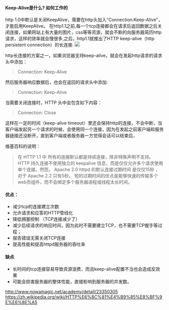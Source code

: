 #### Keep-Alive是什么? 如何工作的
http 1.0中默认是关闭KeepAlive，需要在http头加入"Connection:Keep-Alive"，才能启用KeepAlive。
在http1.1之前,每一个tcp连接都会在请求后返回数据之后关闭连接，如果网站上有大量的图片，css等等资源，就会不断的向服务器简历http请求，这样的效率就会慢很多,之后，http1.1就推出了HTTP keep-alive（http persistent connection）的长连接.
![](http://www.nowamagic.net/librarys/images/201312/2013_12_20_02.png)

http长连接的方案之一，如果浏览器支持keep-alive，就会在发起http请求的请求头中添加：
> Connection: Keep-Alive

然后服务器响应数据后，也会在返回的请求头中添加:
> Connection: Keep-Alive

当需要关闭连接时，HTTP 头中会包含如下内容：

> Connection: Close

这样在一定的时间（keep-alive timeout）里还会保持http的连接，不会中断，当客户端发起另一个请求的时候，会使用同一个连接，因为在发起之前客户端和服务器链接还没断开，直到客户端或者服务器一方觉得会话可以结束后，

维基百科的说明：

> 在 HTTP 1.1 中 所有的连接默认都是持续连接，除非特殊声明不支持。 HTTP 持久连接不使用独立的 keepalive 信息，而是仅仅允许多个请求使用单个连接。然而， Apache 2.0 httpd 的默认连接过期时间 是仅仅15秒 ，对于 Apache 2.2 只有5秒。 短的过期时间的优点是能够快速的传输多个web页组件，而不会绑定多个服务器进程或线程太长时间。

#### 优点：
- 减少tcp的连接建立次数
- 允许请求和应答的HTTP管线化
- 降低拥塞控制 （TCP连接减少了）
- 减少后续请求的响应时间，因为此时不需要建立TCP，也不需要TCP握手等过程；
- 报告错误无需关闭TCP连接
- 提高性能和提高httpd服务器的吞吐率

#### 缺点

- 长时间的tcp连接容易导致资源浪费，而且keep-alive配置不当也会造成反效果
- 可能会损害服务器的整体性能，直接影响到服务器的并发数。



http://www.nowamagic.net/academy/detail/23350305
https://zh.wikipedia.org/wiki/HTTP%E6%8C%81%E4%B9%85%E8%BF%9E%E6%8E%A5